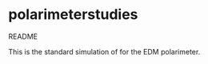 
polarimeterstudies
==================
README

This is the standard simulation of for the EDM polarimeter.

